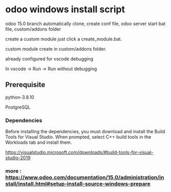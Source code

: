 # odoo windows install script
odoo 15.0 branch automatically clone, create conf file, odoo server start bat file, custom/addons folder 

create a custom module just click a create_module.bat.

custom module create in custom/addons folder.

already configured for vscode debugging

  In vscode -> Run -> Run without debugging


## Prerequisite
python-3.8.10

PostgreSQL

### Dependencies
Before installing the dependencies, you must download and install the Build Tools for Visual Studio. When prompted, select C++ build tools in the Workloads tab and install them.

https://visualstudio.microsoft.com/downloads/#build-tools-for-visual-studio-2019


### more : https://www.odoo.com/documentation/15.0/administration/install/install.html#setup-install-source-windows-prepare
